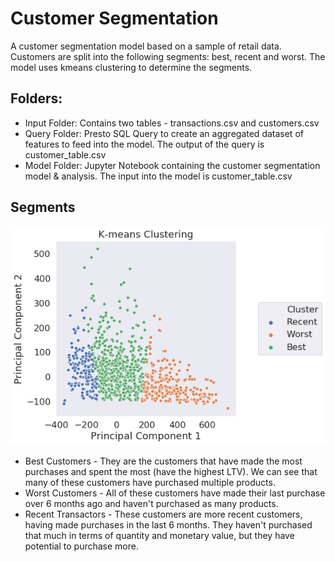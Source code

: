 # Customer Segmentation
A customer segmentation model based on a sample of retail data. Customers are split into the following segments: best, recent and worst. The model uses kmeans clustering to determine the segments.

## Folders:
* Input Folder: Contains two tables - transactions.csv and customers.csv
* Query Folder: Presto SQL Query to create an aggregated dataset of features to feed into the model. The output of the query is customer_table.csv
* Model Folder: Jupyter Notebook containing the customer segmentation model & analysis. The input into the model is customer_table.csv


## Segments
![alt text](https://github.com/anubha820/Customer-Segmentation/blob/master/Model/clusters.png)
* Best Customers - They are the customers that have made the most purchases and spent the most (have the highest LTV). We can see that many of these customers have purchased multiple products.
* Worst Customers - All of these customers have made their last purchase over 6 months ago and haven't purchased as many products.
* Recent Transactors  - These customers are more recent customers, having made purchases in the last 6 months. They haven't purchased that much in terms of quantity and monetary value, but they have potential to purchase more.
